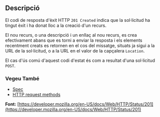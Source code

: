 ## Descripció

El codi de resposta d'èxit HTTP `201 Created` indica que la sol·licitud ha tingut èxit i ha donat lloc a la creació d'un recurs.

El nou recurs, o una descripció i un enllaç al nou recurs, es crea efectivament abans que es torni a enviar la resposta i els elements recentment creats es retornen en el cos del missatge, situats ja sigui a la URL de la sol·licitud, o a la URL en el valor de la capçalera `Location`.

El cas d'ús comú d'aquest codi d'estat és com a resultat d'una sol·licitud `POST`.

### Vegeu També

- [Spec](https://www.rfc-editor.org/rfc/rfc9110#status.201)
- [HTTP request methods](https://developer.mozilla.org/en-US/docs/Web/HTTP/Methods)

**Font:** [https://developer.mozilla.org/en-US/docs/Web/HTTP/Status/201](https://developer.mozilla.org/en-US/docs/Web/HTTP/Status/201)
